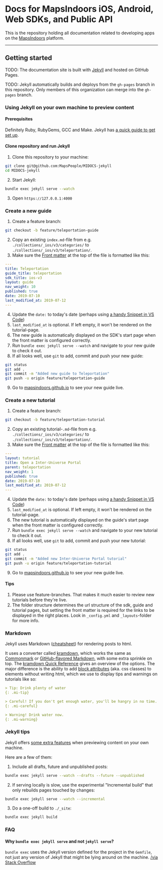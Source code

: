 # Docs for MapsIndoors iOS, Android, Web SDKs, and Public API

This is the repository holding all documentation related to developing apps on the [MapsIndoors](https://www.mapspeople.com/mapsindoors/) platform.

---

## Getting started

TODO: The documentation site is built with [Jekyll](https://jekyllrb.com) and hosted on GitHub Pages.

TODO: Jekyll automatically builds and deploys from the `gh-pages` branch in this repository. Only members of this organization can merge into the `gh-pages` branch.

### Using Jekyll on your own machine to preview content

#### Prerequisites

Definitely Ruby, RubyGems, GCC and Make. Jekyll has [a quick guide to get set up](https://jekyllrb.com/docs/installation/).

#### Clone repository and run Jekyll 

1. Clone this repository to your machine: 

  ```bash
  git clone git@github.com:MapsPeople/MIDOCS-jekyll
  cd MIDOCS-jekyll
  ```

2. Start Jekyll: 

  ```bash
  bundle exec jekyll serve --watch
  ```

3. Open `https://127.0.0.1:4000`

### Create a new guide

1. Create a feature branch:

  ```bash
  git checkout -b feature/teleportation-guide
  ```

2. Copy an existing `index.md`-file from e.g. `./collections/_ios/v3/categories/` to `./collections/_ios/v3/teleportation/`.
3. Make sure the [Front matter](https://jekyllrb.com/docs/step-by-step/03-front-matter/) at the top of the file is formatted like this:

  ```yaml
  ---
  title: Teleportation
  guide_title: teleportation
  sdk_title: ios-v3
  layout: guide
  nav_weight: 10
  published: true
  date: 2019-07-10
  last_modified_at: 2019-07-12
  ---
  ```

4. Update the `date:` to today's date (perhaps using [a handy Snippet in VS Code](https://marketplace.visualstudio.com/items?itemName=jsynowiec.vscode-insertdatestring))
5. `last_modified_at` is optional. If left empty, it won't be rendered on the tutorial-page.
6. The new guide is automatically displayed on the SDK's start page when the front matter is configured correctly.
7. Run `bundle exec jekyll serve --watch` and navigate to your new guide to check it out.
8. If all looks well, use `git` to add, commit and push your new guide:

  ```bash
  git status
  git add .
  git commit -m "Added new guide to Teleportation"
  git push -u origin feature/teleportation-guide
  ```

9. Go to [mapsindoors.github.io](https://mapsindoors.github.io) to see your new guide live.

### Create a new tutorial

1. Create a feature branch:

  ```bash
  git checkout -b feature/teleportation-tutorial
  ```

2. Copy an existing tutorial-`.md`-file from e.g. `./collections/_ios/v3/categories/` to `./collections/_ios/v3/teleportation/`.
3. Make sure the [Front matter](https://jekyllrb.com/docs/step-by-step/03-front-matter/) at the top of the file is formatted like this:

  ```yaml
  ---
  layout: tutorial
  title: Open a Inter-Universe Portal
  parent: teleportation
  nav_weight: 1
  published: true
  date: 2019-07-10
  last_modified_at: 2019-07-12
  ---
  ```

4. Update the `date:` to today's date (perhaps using [a handy Snippet in VS Code](https://marketplace.visualstudio.com/items?itemName=jsynowiec.vscode-insertdatestring))
5. `last_modified_at` is optional. If left empty, it won't be rendered on the tutorial-page.
6. The new tutorial is automatically displayed on the guide's start page when the front matter is configured correctly.
7. Run `bundle exec jekyll serve --watch` and navigate to your new tutorial to check it out.
8. If all looks well, use `git` to add, commit and push your new tutorial:

  ```bash
  git status
  git add .
  git commit -m "Added new Inter-Universe Portal tutorial"
  git push -u origin feature/teleportation-tutorial
  ```

9. Go to [mapsindoors.github.io](https://mapsindoors.github.io) to see your new guide live.

#### Tips

1. Please use feature-branches. That makes it much easier to review new tutorials before they're live.
1. The folder structure determines the url structure of the sdk, guide and tutorial pages, but setting the front matter is required for the links to be displayed in the right places. Look in `_config.yml` and `_layouts`-folder for more info.

### Markdown

Jekyll uses Markdown ([cheatsheet](https://github.com/adam-p/markdown-here/wiki/Markdown-Cheatsheet)) for rendering posts to html.

It uses a converter called [kramdown](https://kramdown.gettalong.org/index.html), which works the same as [Commonmark](https://commonmark.org) or [GitHub-flavored Markdown](https://help.github.com/en/articles/basic-writing-and-formatting-syntax), with some extra sprinkle on top. The [kramdown Quick Reference](https://kramdown.gettalong.org/quickref.html) gives an overview of the options. The major difference is the ability to add [block attributes](https://kramdown.gettalong.org/quickref.html#block-attributes) (aka. css classes) to elements without writing html, which we use to display tips and warnings on tutorials like so:

```markdown
> Tip: Drink plenty of water
{: .mi-tip}

> Careful! If you don't get enough water, you'll be hangry in no time.
{: .mi-careful}

> Warning! Drink water now.
{: .mi-warning}
```

### Jekyll tips

Jekyll offers [some extra features](https://jekyllrb.com/docs/usage/) when previewing content on your own machine.

Here are a few of them:

1. Include all drafts, future and unpublished posts:
  ```bash
  bundle exec jekyll serve --watch --drafts --future --unpublished
  ```

2. If serving locally is slow, use the experimental "Incremental build" that only rebuilds pages touched by changes: 

  ```bash
  bundle exec jekyll serve --watch --incremental
  ```

3. Do a one-off build to `./_site`:

  ```bash
  bundle exec jekyll build
  ```

### FAQ

#### Why `bundle exec jekyll serve` and not `jekyll serve`?

`bundle exec` uses the Jekyll version defined for the project in the `Gemfile`, not just any version of Jekyll that might be lying around on the machine. [/via Stack Overflow](https://stackoverflow.com/questions/51157446/whats-the-difference-between-bundle-exec-jekyll-serve-and-jekyll-serve)
